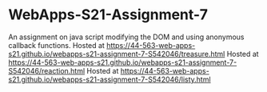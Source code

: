 # WebApps-S21-Assignment-7
An assignment on java script modifying the DOM and using anonymous callback functions.
Hosted at https://44-563-web-apps-s21.github.io/webapps-s21-assignment-7-S542046/treasure.html
Hosted at https://44-563-web-apps-s21.github.io/webapps-s21-assignment-7-S542046/reaction.html
Hosted at https://44-563-web-apps-s21.github.io/webapps-s21-assignment-7-S542046/listy.html
